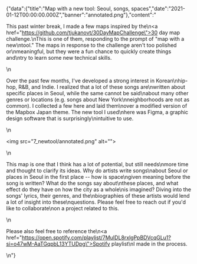 {"data":{"title":"Map with a new tool: Seoul, songs, spaces","date":"2021-01-12T00:00:00.000Z","banner":"annotated.png"},"content":"<p>This past winter break, I made a few maps inspired by the\n<a href=\"https://github.com/tjukanovt/30DayMapChallenge\">30 day map challenge</a>.\nThis is one of them, responding to the prompt of &quot;map with a new\ntool.&quot; The maps in response to the challenge aren&#39;t too polished or\nmeaningful, but they were a fun chance to quickly create things and\ntry to learn some new technical skills.</p>\n<p>Over the past few months, I&#39;ve developed a strong interest in Korean\nhip-hop, R&amp;B, and Indie. I realized that a lot of these songs are\nwritten about specific places in Seoul, while the same cannot be said\nabout many other genres or locations (e.g. songs about New York\nneighborhoods are not as common). I collected a few here and laid them\nover a modified version of the Mapbox Japan theme. The new tool I used\nhere was Figma, a graphic design software that is surprisingly\nintuitive to use.</p>\n<p><img src=\"7_newtool/annotated.png\" alt=\"\"></p>\n<p>This map is one that I think has a lot of potential, but still needs\nmore time and thought to clarify its ideas. Why do artists write songs\nabout Seoul or places in Seoul in the first place -- how is space\ngiven meaning before the song is written? What do the songs say about\nthese places, and what effect do they have on how the city as a whole\nis imagined? Diving into the songs&#39; lyrics, their genres, and the\nbiographies of these artists would lend a lot of insight into these\nquestions. Please feel free to reach out if you&#39;d like to collaborate\non a project related to this.</p>\n<p>Please also feel free to reference the\n<a href=\"https://open.spotify.com/playlist/7MuIDL8rxlgPpBDVcqGLu1?si=o47wM-AaTGqpbL13YTUDpg\">Spotify playlist</a>\nI made in the process.</p>\n"}